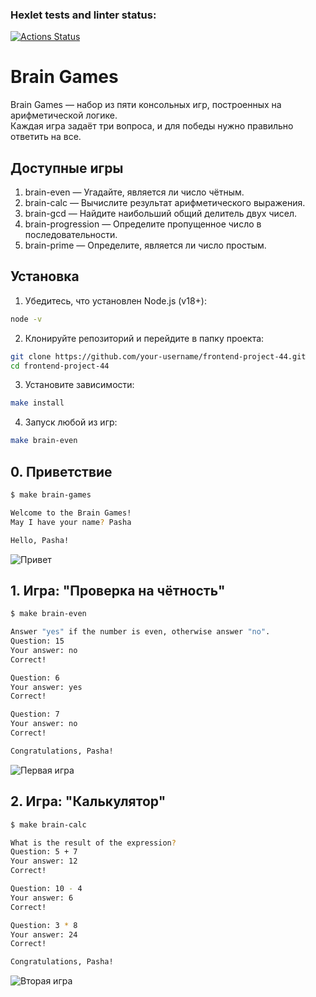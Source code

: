 ### Hexlet tests and linter status:
[![Actions Status](https://github.com/Maxxx1ne/frontend-project-44/actions/workflows/hexlet-check.yml/badge.svg)](https://github.com/Maxxx1ne/frontend-project-44/actions)


# Brain Games

Brain Games — набор из пяти консольных игр, построенных на арифметической логике.  
Каждая игра задаёт три вопроса, и для победы нужно правильно ответить на все.

## Доступные игры

1. brain-even — Угадайте, является ли число чётным.  
2. brain-calc — Вычислите результат арифметического выражения.  
3. brain-gcd — Найдите наибольший общий делитель двух чисел.  
4. brain-progression — Определите пропущенное число в последовательности.  
5. brain-prime — Определите, является ли число простым.

## Установка

1. Убедитесь, что установлен Node.js (v18+):
```bash
node -v
```

2. Клонируйте репозиторий и перейдите в папку проекта:
```bash
git clone https://github.com/your-username/frontend-project-44.git
cd frontend-project-44
```

3. Установите зависимости:
```bash
make install
```

4. Запуск любой из игр:
```bash
make brain-even
```


## 0. Приветствие

```bash
$ make brain-games

Welcome to the Brain Games!
May I have your name? Pasha

Hello, Pasha!
```
![Привет](https://s7.ezgif.com/tmp/ezgif-76626c5b2e8394.gif)


## 1. Игра: "Проверка на чётность"

```bash
$ make brain-even

Answer "yes" if the number is even, otherwise answer "no".
Question: 15
Your answer: no
Correct!

Question: 6
Your answer: yes
Correct!

Question: 7
Your answer: no
Correct!

Congratulations, Pasha!
```
![Первая игра](https://s7.ezgif.com/tmp/ezgif-7ded505959a028.gif)



## 2. Игра: "Калькулятор"

```bash
$ make brain-calc

What is the result of the expression?
Question: 5 + 7
Your answer: 12
Correct!

Question: 10 - 4
Your answer: 6
Correct!

Question: 3 * 8
Your answer: 24
Correct!

Congratulations, Pasha!
```
![Вторая игра](https://s7.ezgif.com/tmp/ezgif-7a4241c77a7536.gif)
